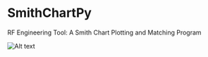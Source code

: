 # SmithChartPy
RF Engineering Tool: A Smith Chart Plotting and Matching Program

![Alt text](screenshot.jpg)
